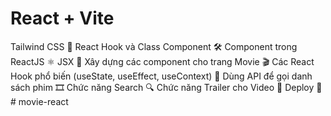 # React + Vite


Tailwind CSS 🎨
React Hook và Class Component 🛠️
Component trong ReactJS ⚛️
JSX 📝
Xây dựng các component cho trang Movie 🎬
Các React Hook phổ biến (useState, useEffect, useContext) 🔄
Dùng API để gọi danh sách phim 🎞️
Chức năng Search 🔍
Chức năng Trailer cho Video 🎥
Deploy 🚀# movie-react
